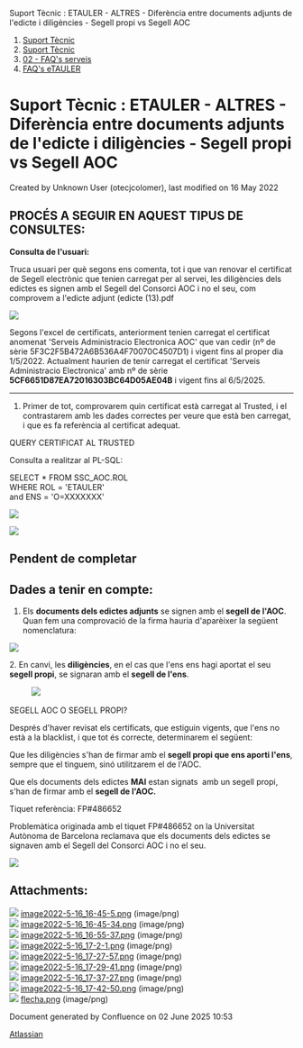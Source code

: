 Suport Tècnic : ETAULER - ALTRES - Diferència entre documents adjunts de l'edicte i diligències - Segell propi vs Segell AOC  

1.  [Suport Tècnic](index.md)
2.  [Suport Tècnic](13893782.md)
3.  [02 - FAQ's serveis](26313393.md)
4.  [FAQ's eTAULER](28705565.md)

Suport Tècnic : ETAULER - ALTRES - Diferència entre documents adjunts de l'edicte i diligències - Segell propi vs Segell AOC
============================================================================================================================

Created by Unknown User (otecjcolomer), last modified on 16 May 2022

**PROCÉS A SEGUIR EN AQUEST TIPUS DE CONSULTES:**
-------------------------------------------------

**Consulta de l'usuari:**

Truca usuari per què segons ens comenta, tot i que van renovar el certificat de Segell electrònic que tenien carregat per al servei, les diligències dels edictes es signen amb el Segell del Consorci AOC i no el seu, com comprovem a l'edicte adjunt (edicte (13).pdf

![](attachments/64981450/64981463.png)

Segons l'excel de certificats, anteriorment tenien carregat el certificat anomenat 'Serveis Administracio Electronica AOC' que van cedir (nº de sèrie 5F3C2F5B472A6B536A4F70070C4507D1) i vigent fins al proper dia 1/5/2022. Actualment haurien de tenir carregat el certificat 'Serveis Administracio Electronica' amb nº de sèrie **5CF6651D87EA72016303BC64D05AE04B** i vigent fins al 6/5/2025.

  

* * *

  

1.  Primer de tot, comprovarem quin certificat està carregat al Trusted, i el contrastarem amb les dades correctes per veure que està ben carregat, i que es fa referència al certificat adequat.

QUERY CERTIFICAT AL TRUSTED

Consulta a realitzar al PL-SQL:

SELECT \* FROM SSC\_AOC.ROL  
WHERE ROL = 'ETAULER'  
and ENS = 'O=XXXXXXX'

![](attachments/64981450/64981461.png)

  

![](attachments/64981450/64981462.png)

  

**Pendent de completar**
------------------------

  

  

**Dades a tenir en compte:**
----------------------------

  

1.  Els **documents dels edictes adjunts** se signen amb el **segell de l'AOC**. Quan fem una comprovació de la firma hauria d'aparèixer la següent nomenclatura:
    

  

  

![](attachments/64981450/64981454.png)

  

  

2\. En canvi, les **diligències**, en el cas que l'ens ens hagi aportat el seu **segell propi**, se signaran amb el **segell de l'ens**. 

  

          ![](attachments/64981450/64981455.png)

  

  

SEGELL AOC O SEGELL PROPI?

Després d'haver revisat els certificats, que estiguin vigents, que l'ens no està a la blacklist, i que tot és correcte, determinarem el següent:

Que les diligències s'han de firmar amb el **segell propi que ens aporti l'ens**, sempre que el tinguem, sinó utilitzarem el de l'AOC.

Que els documents dels edictes **MAI** estan signats  amb un segell propi, s'han de firmar amb el **segell de l'AOC.**

  

  

Tiquet referència: FP#486652

Problemàtica originada amb el tiquet FP#486652 on la Universitat Autònoma de Barcelona reclamava que els documents dels edictes se signaven amb el Segell del Consorci AOC i no el seu.

![](attachments/64981450/64981452.png)

  

  

Attachments:
------------

![](images/icons/bullet_blue.gif) [image2022-5-16\_16-45-5.png](attachments/64981450/64981451.png) (image/png)  
![](images/icons/bullet_blue.gif) [image2022-5-16\_16-45-34.png](attachments/64981450/64981452.png) (image/png)  
![](images/icons/bullet_blue.gif) [image2022-5-16\_16-55-37.png](attachments/64981450/64981454.png) (image/png)  
![](images/icons/bullet_blue.gif) [image2022-5-16\_17-2-1.png](attachments/64981450/64981455.png) (image/png)  
![](images/icons/bullet_blue.gif) [image2022-5-16\_17-27-57.png](attachments/64981450/64981460.png) (image/png)  
![](images/icons/bullet_blue.gif) [image2022-5-16\_17-29-41.png](attachments/64981450/64981461.png) (image/png)  
![](images/icons/bullet_blue.gif) [image2022-5-16\_17-37-27.png](attachments/64981450/64981462.png) (image/png)  
![](images/icons/bullet_blue.gif) [image2022-5-16\_17-42-50.png](attachments/64981450/64981463.png) (image/png)  
![](images/icons/bullet_blue.gif) [flecha.png](attachments/64981450/64981464.png) (image/png)  

Document generated by Confluence on 02 June 2025 10:53

[Atlassian](http://www.atlassian.com/)